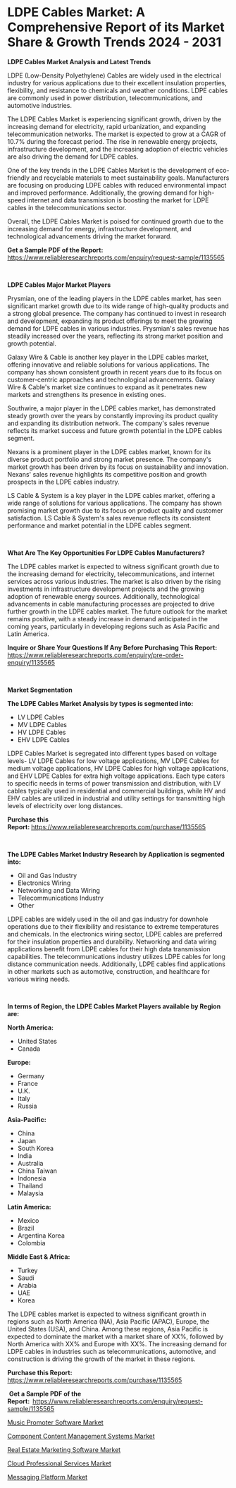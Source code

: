 <p><h1>LDPE Cables Market: A Comprehensive Report of its Market Share & Growth Trends 2024 - 2031</h1></p><p><strong>LDPE Cables Market Analysis and Latest Trends</strong></p>
<p><p>LDPE (Low-Density Polyethylene) Cables are widely used in the electrical industry for various applications due to their excellent insulation properties, flexibility, and resistance to chemicals and weather conditions. LDPE cables are commonly used in power distribution, telecommunications, and automotive industries.</p><p>The LDPE Cables Market is experiencing significant growth, driven by the increasing demand for electricity, rapid urbanization, and expanding telecommunication networks. The market is expected to grow at a CAGR of 10.7% during the forecast period. The rise in renewable energy projects, infrastructure development, and the increasing adoption of electric vehicles are also driving the demand for LDPE cables.</p><p>One of the key trends in the LDPE Cables Market is the development of eco-friendly and recyclable materials to meet sustainability goals. Manufacturers are focusing on producing LDPE cables with reduced environmental impact and improved performance. Additionally, the growing demand for high-speed internet and data transmission is boosting the market for LDPE cables in the telecommunications sector.</p><p>Overall, the LDPE Cables Market is poised for continued growth due to the increasing demand for energy, infrastructure development, and technological advancements driving the market forward.</p></p>
<p><strong>Get a Sample PDF of the Report:&nbsp;</strong> <a href="https://www.reliableresearchreports.com/enquiry/request-sample/1135565">https://www.reliableresearchreports.com/enquiry/request-sample/1135565</a></p>
<p>&nbsp;</p>
<p><strong>LDPE Cables Major Market Players</strong></p>
<p><p>Prysmian, one of the leading players in the LDPE cables market, has seen significant market growth due to its wide range of high-quality products and a strong global presence. The company has continued to invest in research and development, expanding its product offerings to meet the growing demand for LDPE cables in various industries. Prysmian's sales revenue has steadily increased over the years, reflecting its strong market position and growth potential.</p><p>Galaxy Wire & Cable is another key player in the LDPE cables market, offering innovative and reliable solutions for various applications. The company has shown consistent growth in recent years due to its focus on customer-centric approaches and technological advancements. Galaxy Wire & Cable's market size continues to expand as it penetrates new markets and strengthens its presence in existing ones.</p><p>Southwire, a major player in the LDPE cables market, has demonstrated steady growth over the years by constantly improving its product quality and expanding its distribution network. The company's sales revenue reflects its market success and future growth potential in the LDPE cables segment.</p><p>Nexans is a prominent player in the LDPE cables market, known for its diverse product portfolio and strong market presence. The company's market growth has been driven by its focus on sustainability and innovation. Nexans' sales revenue highlights its competitive position and growth prospects in the LDPE cables industry.</p><p>LS Cable & System is a key player in the LDPE cables market, offering a wide range of solutions for various applications. The company has shown promising market growth due to its focus on product quality and customer satisfaction. LS Cable & System's sales revenue reflects its consistent performance and market potential in the LDPE cables segment.</p></p>
<p>&nbsp;</p>
<p><strong>What Are The Key Opportunities For LDPE Cables Manufacturers?</strong></p>
<p><p>The LDPE cables market is expected to witness significant growth due to the increasing demand for electricity, telecommunications, and internet services across various industries. The market is also driven by the rising investments in infrastructure development projects and the growing adoption of renewable energy sources. Additionally, technological advancements in cable manufacturing processes are projected to drive further growth in the LDPE cables market. The future outlook for the market remains positive, with a steady increase in demand anticipated in the coming years, particularly in developing regions such as Asia Pacific and Latin America.</p></p>
<p><strong>Inquire or Share Your Questions If Any Before Purchasing This Report:</strong> <a href="https://www.reliableresearchreports.com/enquiry/pre-order-enquiry/1135565">https://www.reliableresearchreports.com/enquiry/pre-order-enquiry/1135565</a></p>
<p>&nbsp;</p>
<p><strong>Market Segmentation</strong></p>
<p><strong>The LDPE Cables Market Analysis by types is segmented into:</strong></p>
<p><ul><li>LV LDPE Cables</li><li>MV LDPE Cables</li><li>HV LDPE Cables</li><li>EHV LDPE Cables</li></ul></p>
<p><p>LDPE Cables Market is segregated into different types based on voltage levels- LV LDPE Cables for low voltage applications, MV LDPE Cables for medium voltage applications, HV LDPE Cables for high voltage applications, and EHV LDPE Cables for extra high voltage applications. Each type caters to specific needs in terms of power transmission and distribution, with LV cables typically used in residential and commercial buildings, while HV and EHV cables are utilized in industrial and utility settings for transmitting high levels of electricity over long distances.</p></p>
<p><strong>Purchase this Report:&nbsp;</strong><a href="https://www.reliableresearchreports.com/purchase/1135565">https://www.reliableresearchreports.com/purchase/1135565</a></p>
<p>&nbsp;</p>
<p><strong>The LDPE Cables Market Industry Research by Application is segmented into:</strong></p>
<p><ul><li>Oil and Gas Industry</li><li>Electronics Wiring</li><li>Networking and Data Wiring</li><li>Telecommunications Industry</li><li>Other</li></ul></p>
<p><p>LDPE cables are widely used in the oil and gas industry for downhole operations due to their flexibility and resistance to extreme temperatures and chemicals. In the electronics wiring sector, LDPE cables are preferred for their insulation properties and durability. Networking and data wiring applications benefit from LDPE cables for their high data transmission capabilities. The telecommunications industry utilizes LDPE cables for long distance communication needs. Additionally, LDPE cables find applications in other markets such as automotive, construction, and healthcare for various wiring needs.</p></p>
<p>&nbsp;</p>
<p><strong>In terms of Region, the LDPE Cables Market Players available by Region are:</strong></p>
<p>
    <p> <strong> North America: </strong>
        <ul>
            <li>United States</li>
            <li>Canada</li>
        </ul>
        </p> 
    <p> <strong> Europe: </strong>
        <ul>
            <li>Germany</li>
            <li>France</li>
            <li>U.K.</li>
            <li>Italy</li>
            <li>Russia</li>
        </ul>
        </p> 
    <p> <strong> Asia-Pacific: </strong>
        <ul>
            <li>China</li>
            <li>Japan</li>
            <li>South Korea</li>
            <li>India</li>
            <li>Australia</li>
            <li>China Taiwan</li>
            <li>Indonesia</li>
            <li>Thailand</li>
            <li>Malaysia</li>
        </ul>
        </p> 
    <p> <strong> Latin America: </strong>
        <ul>
            <li>Mexico</li>
            <li>Brazil</li>
            <li>Argentina Korea</li>
            <li>Colombia</li>
        </ul>
        </p> 
    <p> <strong> Middle East & Africa: </strong>
        <ul>
            <li>Turkey</li>
            <li>Saudi</li>
            <li>Arabia</li>
            <li>UAE</li>
            <li>Korea</li>
        </ul>
    </p>
    </p>
<p><p>The LDPE cables market is expected to witness significant growth in regions such as North America (NA), Asia Pacific (APAC), Europe, the United States (USA), and China. Among these regions, Asia Pacific is expected to dominate the market with a market share of XX%, followed by North America with XX% and Europe with XX%. The increasing demand for LDPE cables in industries such as telecommunications, automotive, and construction is driving the growth of the market in these regions.</p></p>
<p><strong>Purchase this Report: </strong><a href="https://www.reliableresearchreports.com/purchase/1135565">https://www.reliableresearchreports.com/purchase/1135565</a></p>
<p>&nbsp;<strong>Get a Sample PDF of the Report:&nbsp;&nbsp;</strong><a href="https://www.reliableresearchreports.com/enquiry/request-sample/1135565">https://www.reliableresearchreports.com/enquiry/request-sample/1135565</a></p>
<p><strong></strong></p>
<p><p><a href="https://medium.com/@scanw41036/music-promoter-software-market-report-reveals-the-latest-trends-and-growth-opportunities-of-this-0d0d199ececc">Music Promoter Software Market</a></p><p><a href="https://medium.com/@scanw41036/component-content-management-systems-market-the-key-to-successful-business-strategy-forecast-till-047603f46bac">Component Content Management Systems Market</a></p><p><a href="https://medium.com/@kanew14036/real-estate-marketing-software-market-size-market-outlook-and-market-forecast-2024-to-2031-a7a49c75ba81">Real Estate Marketing Software Market</a></p><p><a href="https://medium.com/@kanew14036/cloud-professional-services-market-size-and-market-trends-complete-industry-overview-2024-to-2031-a634a21daf02">Cloud Professional Services Market</a></p><p><a href="https://medium.com/@emiliomartelli542/decoding-messaging-platform-market-metrics-market-share-trends-and-growth-patterns-ae749d28be4e">Messaging Platform Market</a></p></p>